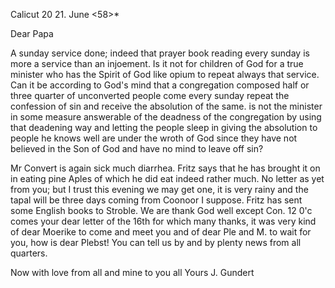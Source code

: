  Calicut 20 21. June <58>*

Dear Papa

A sunday service done; indeed that prayer book reading every sunday is more a service than an injoement. Is it not for children of God for a true minister who has the Spirit of God like opium to repeat always that service. Can it be according to God's mind that a congregation composed half or three quarter of unconverted people come every sunday repeat the confession of sin and receive the absolution of the same. is not the minister in some measure answerable of the deadness of the congregation by using that deadening way and letting the people sleep in giving the absolution to people he knows well are under the wroth of God since they have not believed in the Son of God and have no mind to leave off sin?

Mr Convert is again sick much diarrhea. Fritz says that he has brought it on in eating pine Aples of which he did eat indeed rather much. 
No letter as yet from you; but I trust this evening we may get one, it is very rainy and the tapal will be three days coming from Coonoor I suppose. Fritz has sent some English books to Stroble. We are thank God well except Con. 12 0'c comes your dear letter of the 16th for which many thanks, it was very kind of dear Moerike to come and meet you and of dear Ple and M. to wait for you, how is dear Plebst! You can tell us by and by plenty news from all quarters.

Now with love from all and mine to you all
 Yours J. Gundert


